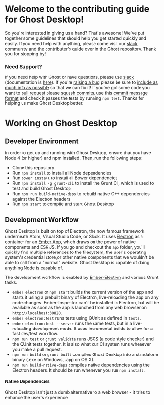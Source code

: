 # Welcome to the contributing guide for Ghost Desktop!

So you're interested in giving us a hand? That's awesome! We've put together some guidelines that should help
you get started quickly and easily. If you need help with anything, please come visit our [slack community](https://ghost.org/slack) and the [contributer's guide over in the Ghost repository](https://github.com/TryGhost/Ghost/blob/master/.github/CONTRIBUTING.md). Thank you for stopping by!

### Need Support?

If you need help with Ghost or have questions, please use [slack](https://ghost.org/slack) (documentation is [here](http://support.ghost.org)). If you're [raising a bug](#bugs) please be sure to [include as much info as possible](#bug-template) so that we can fix it! If you've got some code you want to [pull request](#pull-requests) please [squash commits](https://github.com/TryGhost/Ghost/wiki/Git-workflow#wiki-clean-up-history), use this [commit message format](https://github.com/TryGhost/Ghost/wiki/Git-workflow#commit-messages) and check it passes the tests by running `npm test`. Thanks for helping us make Ghost Desktop better.

# Working on Ghost Desktop

## Developer Environment
In order to get up and running with Ghost Desktop, ensure that you have Node 4 (or higher) and npm installed. Then, run the following steps:

 * Clone this repository
 * Run `npm install` to install all Node dependencies
 * Run `bower install` to install all Bower dependencies
 * Run `npm install -g grunt-cli` to install the Grunt Cli, which is used to test and build Ghost Desktop
 * Run `npm run build-native-deps` to rebuild native C++ dependencies against the Electron headers
 * Run `npm start` to compile and start Ghost Desktop
 
## Development Workflow
Ghost Desktop is built on top of Electron, the now famous framework underneath Atom, Visual Studio Code, or Slack. It uses [Electron](http://electron.atom.io/) as a container for an [Ember App](http://emberjs.com), which draws on the power of native components and ES6 JS. If you go and checkout the `app` folder, you'll quickly find multiple references to the filesystem, the user's operating system's credential store,or other native components that we wouldn't be able to call from a "normal" website. Ghost Desktop is capable of doing anything Node is capable of. 

The development workflow is enabled by [Ember-Electron](https://github.com/felixrieseberg/ember-electron) and various Grunt tasks. 

 * `ember electron` or `npm start` builds the current version of the app and starts it using a prebuilt binary of Electron, live-reloading the app on any code changes. Ember-Inspector can't be installed in Electron, but will be available as soon as the app is launched from any web browser on `http://localhost:30820`.
 * `ember electron:test` runs tests using QUnit as defined in `tests`.
 * `ember electron:test --server` runs the same tests, but in a live-reloading development mode. It uses incremental builds to allow for a fast dev/test workflow.
 * `npm run test` or `grunt validate` runs JSCS (a code style checker) and the QUnit tests together. It is also what our CI system runs whenever you make a pull request.
 * `npm run build` or `grunt build` compiles Ghost Desktop into a standalone binary (.exe on Windows, .app on OS X).
 * `npm run build-native-deps` compiles native dependencies using the Electron headers. It should be run whenever you run `npm install`.
 
 #### Native Dependencies
Ghost Desktop isn't just a dumb alternative to a web browser - it tries to enhance the user's experience 